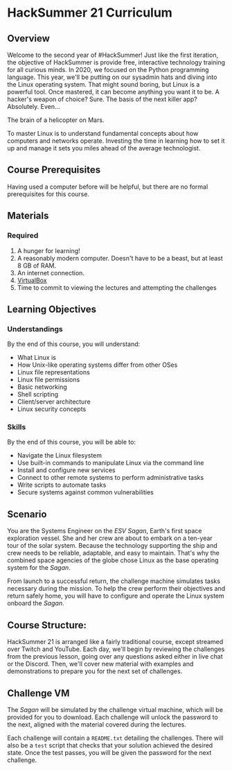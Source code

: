 # HackSummer 21 Curriculum

## Overview

Welcome to the second year of #HackSummer! Just like the first iteration, the objective of HackSummer is provide free, interactive technology training for all curious minds. In 2020, we focused on the Python programming language. This year, we'll be putting on our sysadmin hats and diving into the Linux operating system. That might sound boring, but Linux is a powerful tool. Once mastered, it can become anything you want it to be. A hacker's weapon of choice? Sure. The basis of the next killer app? Absolutely. Even...

The brain of a helicopter on Mars.

To master Linux is to understand fundamental concepts about how computers and networks operate. Investing the time in learning how to set it up and manage it sets you miles ahead of the average technologist.

## Course Prerequisites

Having used a computer before will be helpful, but there are no formal prerequisites for this course. 

## Materials

### Required

1. A hunger for learning!
2. A reasonably modern computer. Doesn't have to be a beast, but at least 8 GB of RAM.
3. An internet connection.
4. [VirtualBox](https://www.virtualbox.org/)
5. Time to commit to viewing the lectures and attempting the challenges 

## Learning Objectives

### Understandings

By the end of this course, you will understand:

* What Linux is
* How Unix-like operating systems differ from other OSes
* Linux file representations
* Linux file permissions
* Basic networking
* Shell scripting
* Client/server architecture
* Linux security concepts

### Skills

By the end of this course, you will be able to:

* Navigate the Linux filesystem
* Use built-in commands to manipulate Linux via the command line
* Install and configure new services
* Connect to other remote systems to perform administrative tasks
* Write scripts to automate tasks
* Secure systems against common vulnerabilities

## Scenario

You are the Systems Engineer on the _ESV Sagan_, Earth's first space exploration vessel. She and her crew are about to embark on a ten-year tour of the solar system. Because the technology supporting the ship and crew needs to be reliable, adaptable, and easy to maintain. That's why the combined space agencies of the globe chose Linux as the base operating system for the _Sagan_.

From launch to a successful return, the challenge machine simulates tasks necessary during the mission. To help the crew perform their objectives and return safely home, you will have to configure and operate the Linux system onboard the _Sagan_.

## Course Structure:

HackSummer 21 is arranged like a fairly traditional course, except streamed over Twitch and YouTube. Each day, we'll begin by reviewing the challenges from the previous lesson, going over any questions asked either in live chat or the Discord. Then, we'll cover new material with examples and demonstrations to prepare you for the next set of challenges.

## Challenge VM

The _Sagan_ will be simulated by the challenge virtual machine, which will be provided for you to download. Each challenge will unlock the password to the next, aligned with the material covered during the lectures. 

Each challenge will contain a `README.txt` detailing the challenges. There will also be a `test` script that checks that your solution achieved the desired state. Once the test passes, you will be given the password for the next challenge.
